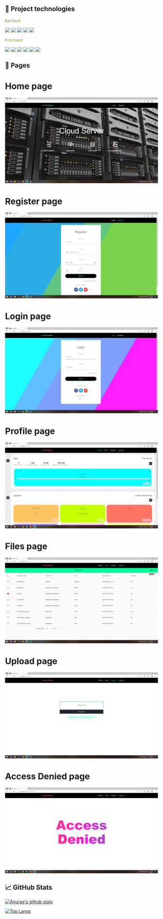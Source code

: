 ## 💼 Project technologies

```yaml
Backend
```

![](https://img.shields.io/badge/java-%23ED8B00.svg?style=for-the-badge&logo=java&logoColor=white)
![](https://img.shields.io/badge/spring-%236DB33F.svg?style=for-the-badge&logo=spring&logoColor=white)
![](https://img.shields.io/badge/Apache%20Maven-C71A36?style=for-the-badge&logo=Apache%20Maven&logoColor=white)
![](https://img.shields.io/badge/mysql-%2300f.svg?style=for-the-badge&logo=mysql&logoColor=white)
![](https://img.shields.io/badge/Postman-FF6C37?style=for-the-badge&logo=postman&logoColor=white)

```yaml
Frontend
```

![](https://img.shields.io/badge/javascript-%23323330.svg?style=for-the-badge&logo=javascript&logoColor=%23F7DF1E)
![](https://img.shields.io/badge/react-%2320232a.svg?style=for-the-badge&logo=react&logoColor=%2361DAFB)
![](https://img.shields.io/badge/redux-%23593d88.svg?style=for-the-badge&logo=redux&logoColor=white)
![](https://img.shields.io/badge/NPM-%23000000.svg?style=for-the-badge&logo=npm&logoColor=white)
![](https://img.shields.io/badge/bootstrap-%23563D7C.svg?style=for-the-badge&logo=bootstrap&logoColor=white)
![](https://img.shields.io/badge/css3-%231572B6.svg?style=for-the-badge&logo=css3&logoColor=white)
 

## 📰 Pages
# Home page
![Header Image](screenshots/Home%20page.png)
# Register page
![Header Image](screenshots/Register%20page.png)
# Login page
![Header Image](screenshots/Login%20page.png)
# Profile page
![Header Image](screenshots/Profile%20page.png)
# Files page
![Header Image](screenshots/Files%20page.png)
# Upload page
![Header Image](screenshots/Upload%20page.png)
# Access Denied page
![Header Image](screenshots/Access%20Denied%20page.png)

## 📈 GitHub Stats 

[![Anurag's github stats](https://github-readme-stats.vercel.app/api?username=MichaelTerletskyi)](https://github.com/MichaelTerletskyi)

[![Top Langs](https://github-readme-stats.vercel.app/api/top-langs/?username=MichaelTerletskyi&layout=compact)](https://github.com/MichaelTerletskyi)